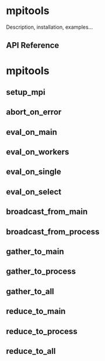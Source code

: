 # mpitools

Description, installation, examples...


## API Reference

<a id="mpitools"></a>

# mpitools

<a id="mpitools.setup_mpi"></a>

## setup\_mpi

<a id="mpitools.abort_on_error"></a>

## abort\_on\_error

<a id="mpitools.eval_on_main"></a>

## eval\_on\_main

<a id="mpitools.eval_on_workers"></a>

## eval\_on\_workers

<a id="mpitools.eval_on_single"></a>

## eval\_on\_single

<a id="mpitools.eval_on_select"></a>

## eval\_on\_select

<a id="mpitools.broadcast_from_main"></a>

## broadcast\_from\_main

<a id="mpitools.broadcast_from_process"></a>

## broadcast\_from\_process

<a id="mpitools.gather_to_main"></a>

## gather\_to\_main

<a id="mpitools.gather_to_process"></a>

## gather\_to\_process

<a id="mpitools.gather_to_all"></a>

## gather\_to\_all

<a id="mpitools.reduce_to_main"></a>

## reduce\_to\_main

<a id="mpitools.reduce_to_process"></a>

## reduce\_to\_process

<a id="mpitools.reduce_to_all"></a>

## reduce\_to\_all

